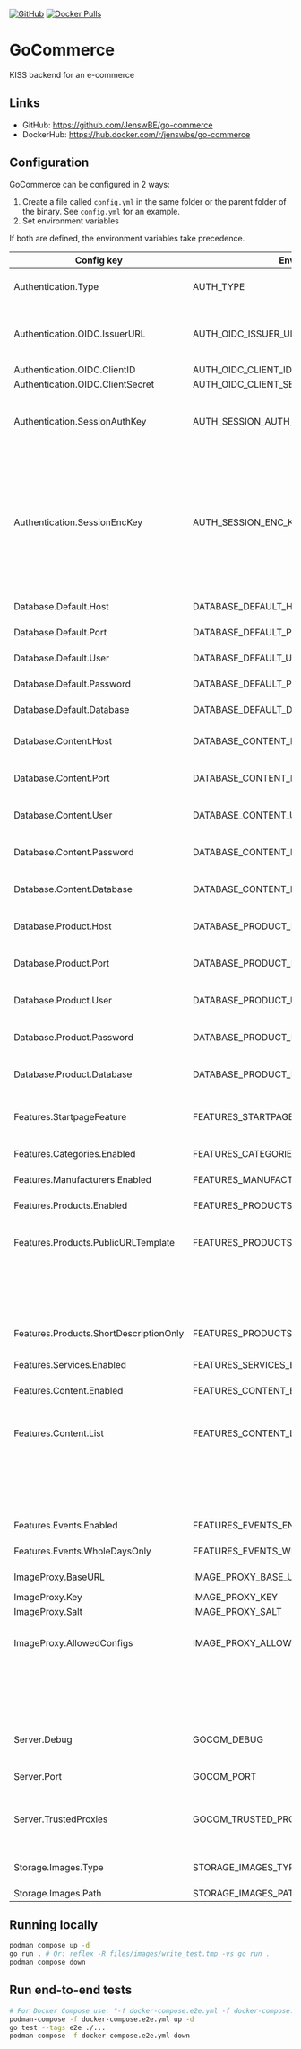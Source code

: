 [![GitHub](https://img.shields.io/github/license/JenswBE/go-commerce)](https://github.com/JenswBE/go-commerce)
[![Docker Pulls](https://img.shields.io/docker/pulls/jenswbe/go-commerce)](https://hub.docker.com/r/jenswbe/go-commerce)

# GoCommerce

KISS backend for an e-commerce

## Links

- GitHub: https://github.com/JenswBE/go-commerce
- DockerHub: https://hub.docker.com/r/jenswbe/go-commerce

## Configuration

GoCommerce can be configured in 2 ways:

1. Create a file called `config.yml` in the same folder or the parent folder of the binary. See `config.yml` for an example.
2. Set environment variables

If both are defined, the environment variables take precedence.

| Config key                             | Env variable                             | Description                                                                                                | Default value  |
| -------------------------------------- | ---------------------------------------- | ---------------------------------------------------------------------------------------------------------- | -------------- |
| Authentication.Type                    | AUTH_TYPE                                | Switch between OIDC and NONE (latter should only be used for testing)                                      | OIDC           |
| Authentication.OIDC.IssuerURL          | AUTH_OIDC_ISSUER_URL                     | URL to OpenID Configuration Issuer (without `.well-known/openid-configuration`)                            |                |
| Authentication.OIDC.ClientID           | AUTH_OIDC_CLIENT_ID                      | Client ID for OIDC                                                                                         |                |
| Authentication.OIDC.ClientSecret       | AUTH_OIDC_CLIENT_SECRET                  | Client secret for OIDC                                                                                     |                |
| Authentication.SessionAuthKey          | AUTH_SESSION_AUTH_KEY                    | Authentication key for session tokens. Mandatory and must be a base64 encoded string of 64 bytes.          |                |
|                                        |                                          | Can be generated using `openssl rand -base64 64 \| paste --delimiters '' --serial`                         |                |
| Authentication.SessionEncKey           | AUTH_SESSION_ENC_KEY                     | Encryption key for session tokens. Mandatory and must be a base64 encoded string of 32 bytes.              |                |
|                                        |                                          | Can be generated using `openssl rand -base64 32 \| paste --delimiters '' --serial`                         |                |
| Database.Default.Host                  | DATABASE_DEFAULT_HOST                    | Hostname of the default Postgres datatabase                                                                |                |
| Database.Default.Port                  | DATABASE_DEFAULT_PORT                    | Port of the default Postgres datatabase                                                                    | 5432           |
| Database.Default.User                  | DATABASE_DEFAULT_USER                    | Username for the default Postgres datatabase                                                               |                |
| Database.Default.Password              | DATABASE_DEFAULT_PASSWORD                | Password for the default Postgres datatabase                                                               |                |
| Database.Default.Database              | DATABASE_DEFAULT_DATABASE                | Database name for default the Postgres datatabase                                                          |                |
| Database.Content.Host                  | DATABASE_CONTENT_HOST                    | Override the default hostname for the content Postgres datatabase                                          |                |
| Database.Content.Port                  | DATABASE_CONTENT_PORT                    | Override the default port for the content Postgres datatabase                                              |                |
| Database.Content.User                  | DATABASE_CONTENT_USER                    | Override the default user for the content Postgres datatabase                                              |                |
| Database.Content.Password              | DATABASE_CONTENT_PASSWORD                | Override the default password for the content Postgres datatabase                                          |                |
| Database.Content.Database              | DATABASE_CONTENT_DATABASE                | Override the default database for the content Postgres datatabase                                          |                |
| Database.Product.Host                  | DATABASE_PRODUCT_HOST                    | Override the default hostname for the product Postgres datatabase                                          |                |
| Database.Product.Port                  | DATABASE_PRODUCT_PORT                    | Override the default port for the product Postgres datatabase                                              |                |
| Database.Product.User                  | DATABASE_PRODUCT_USER                    | Override the default user for the product Postgres datatabase                                              |                |
| Database.Product.Password              | DATABASE_PRODUCT_PASSWORD                | Override the default password for the product Postgres datatabase                                          |                |
| Database.Product.Database              | DATABASE_PRODUCT_DATABASE                | Override the default database for the product Postgres datatabase                                          |                |
| Features.StartpageFeature              | FEATURES_STARTPAGE_FEATURE               | Feature which should be shown as startpage. See below config keys for supported features.                  | Products       |
| Features.Categories.Enabled            | FEATURES_CATEGORIES_ENABLED              | Support for categories is enabled                                                                          | true           |
| Features.Manufacturers.Enabled         | FEATURES_MANUFACTURERS_ENABLED           | Support for manufacturers is enabled                                                                       | true           |
| Features.Products.Enabled              | FEATURES_PRODUCTS_ENABLED                | Support for products is enabled                                                                            | true           |
| Features.Products.PublicURLTemplate    | FEATURES_PRODUCTS_PUBLIC_URL_TEMPLATE    | Optional template for showing link to product page on public site. Button is omitted in                    |                |
|                                        |                                          | list if not provided. String is parsed into a Go HTML template. Product is available as `.`.               |                |
| Features.Products.ShortDescriptionOnly | FEATURES_PRODUCTS_SHORT_DESCRIPTION_ONLY | Support for long descriptions for products is disabled                                                     | true           |
| Features.Services.Enabled              | FEATURES_SERVICES_ENABLED                | Support for services is enabled                                                                            | true           |
| Features.Content.Enabled               | FEATURES_CONTENT_ENABLED                 | Support for content is enabled                                                                             | true           |
| Features.Content.List                  | FEATURES_CONTENT_LIST                    | List of content. New content is automatically added to the DB. Missing content is not removed from the DB. |                |
|                                        |                                          | Config: Object with fields `Name` and `ContentType`                                                        |                |
|                                        |                                          | Env: List of format `Name:ContentType`                                                                     |                |
| Features.Events.Enabled                | FEATURES_EVENTS_ENABLED                  | Support for events is enabled                                                                              | true           |
| Features.Events.WholeDaysOnly          | FEATURES_EVENTS_WHOLE_DAYS_ONLY          | Only events with full days (no time) are supported                                                         | true           |
| ImageProxy.BaseURL                     | IMAGE_PROXY_BASE_URL                     | Base URL of your [Imgproxy instance](https://docs.imgproxy.net/)                                           | /images/       |
| ImageProxy.Key                         | IMAGE_PROXY_KEY                          | [Signing key for Imgproxy](https://docs.imgproxy.net/configuration?id=url-signature)                       |                |
| ImageProxy.Salt                        | IMAGE_PROXY_SALT                         | [Salt for Imgproxy](https://docs.imgproxy.net/configuration?id=url-signature)                              |                |
| ImageProxy.AllowedConfigs              | IMAGE_PROXY_ALLOWED_CONFIGS              | Comma-separated list of allowed image configs in format width:height:resizingType.                         |                |
|                                        |                                          | Example `100:100:FILL,300:200:FIT`. Use `*` if not limiting the configs.                                   |                |
| Server.Debug                           | GOCOM_DEBUG                              | Set to true to enable debug logging and put API framework in debug mode.                                   | false          |
| Server.Port                            | GOCOM_PORT                               | HTTP port on which the GoCommerce API listens                                                              | 8080           |
| Server.TrustedProxies                  | GOCOM_TRUSTED_PROXIES                    | IP's of proxies trusted by GoCommerce. Header `X-Forwarded-For` is only considered for these hosts.        | 172.16.0.0/16  |
| Storage.Images.Type                    | STORAGE_IMAGES_TYPE                      | Type of storage used for storing images. Currently only `fs` is supported.                                 | fs             |
| Storage.Images.Path                    | STORAGE_IMAGES_PATH                      | Path for storing images                                                                                    | ./files/images |

## Running locally

```bash
podman compose up -d
go run . # Or: reflex -R files/images/write_test.tmp -vs go run .
podman compose down
```

## Run end-to-end tests

```bash
# For Docker Compose use: "-f docker-compose.e2e.yml -f docker-compose.e2e.docker.yml"
podman-compose -f docker-compose.e2e.yml up -d
go test --tags e2e ./...
podman-compose -f docker-compose.e2e.yml down
```
